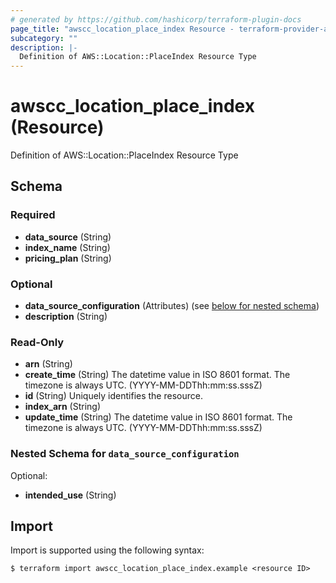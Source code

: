 ```yaml
---
# generated by https://github.com/hashicorp/terraform-plugin-docs
page_title: "awscc_location_place_index Resource - terraform-provider-awscc"
subcategory: ""
description: |-
  Definition of AWS::Location::PlaceIndex Resource Type
---
```


# awscc_location_place_index (Resource)

Definition of AWS::Location::PlaceIndex Resource Type



<!-- schema generated by tfplugindocs -->
## Schema

### Required

- **data_source** (String)
- **index_name** (String)
- **pricing_plan** (String)

### Optional

- **data_source_configuration** (Attributes) (see [below for nested schema](#nestedatt--data_source_configuration))
- **description** (String)

### Read-Only

- **arn** (String)
- **create_time** (String) The datetime value in ISO 8601 format. The timezone is always UTC. (YYYY-MM-DDThh:mm:ss.sssZ)
- **id** (String) Uniquely identifies the resource.
- **index_arn** (String)
- **update_time** (String) The datetime value in ISO 8601 format. The timezone is always UTC. (YYYY-MM-DDThh:mm:ss.sssZ)

<a id="nestedatt--data_source_configuration"></a>
### Nested Schema for `data_source_configuration`

Optional:

- **intended_use** (String)

## Import

Import is supported using the following syntax:

```shell
$ terraform import awscc_location_place_index.example <resource ID>
```
